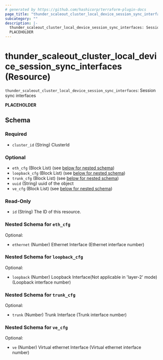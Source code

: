 ```yaml
---
# generated by https://github.com/hashicorp/terraform-plugin-docs
page_title: "thunder_scaleout_cluster_local_device_session_sync_interfaces Resource - terraform-provider-thunder"
subcategory: ""
description: |-
  thunder_scaleout_cluster_local_device_session_sync_interfaces: Session sync interfaces
  PLACEHOLDER
---
```


# thunder_scaleout_cluster_local_device_session_sync_interfaces (Resource)

`thunder_scaleout_cluster_local_device_session_sync_interfaces`: Session sync interfaces

__PLACEHOLDER__



<!-- schema generated by tfplugindocs -->
## Schema

### Required

- `cluster_id` (String) ClusterId

### Optional

- `eth_cfg` (Block List) (see [below for nested schema](#nestedblock--eth_cfg))
- `loopback_cfg` (Block List) (see [below for nested schema](#nestedblock--loopback_cfg))
- `trunk_cfg` (Block List) (see [below for nested schema](#nestedblock--trunk_cfg))
- `uuid` (String) uuid of the object
- `ve_cfg` (Block List) (see [below for nested schema](#nestedblock--ve_cfg))

### Read-Only

- `id` (String) The ID of this resource.

<a id="nestedblock--eth_cfg"></a>
### Nested Schema for `eth_cfg`

Optional:

- `ethernet` (Number) Ethernet Interface (Ethernet interface number)


<a id="nestedblock--loopback_cfg"></a>
### Nested Schema for `loopback_cfg`

Optional:

- `loopback` (Number) Loopback Interface(Not applicable in 'layer-2' mode) (Loopback interface number)


<a id="nestedblock--trunk_cfg"></a>
### Nested Schema for `trunk_cfg`

Optional:

- `trunk` (Number) Trunk Interface (Trunk interface number)


<a id="nestedblock--ve_cfg"></a>
### Nested Schema for `ve_cfg`

Optional:

- `ve` (Number) Virtual ethernet Interface (Virtual ethernet interface number)


